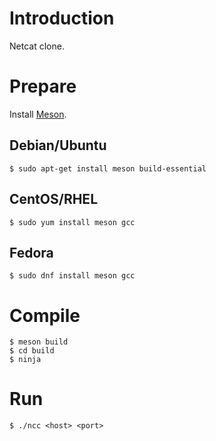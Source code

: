 # Introduction

Netcat clone.

# Prepare

Install [Meson](http://mesonbuild.com/).

## Debian/Ubuntu

	$ sudo apt-get install meson build-essential

## CentOS/RHEL

	$ sudo yum install meson gcc

## Fedora

	$ sudo dnf install meson gcc
# Compile

	$ meson build
	$ cd build
	$ ninja

# Run
	
	$ ./ncc <host> <port>
